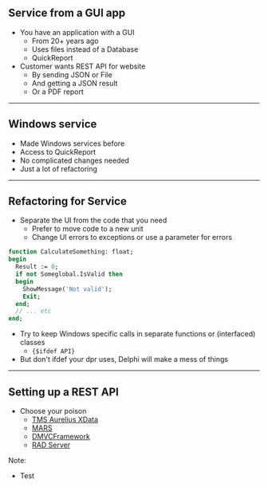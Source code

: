 ## Service from a GUI app

* You have an application with a GUI<!-- .element: class="fragment" -->
  - From 20+ years ago<!-- .element: class="fragment" -->
  - Uses files instead of a Database<!-- .element: class="fragment" -->
  - QuickReport<!-- .element: class="fragment" -->
* Customer wants REST API for website<!-- .element: class="fragment" -->
  - By sending JSON or File<!-- .element: class="fragment" -->
  - And getting a JSON result<!-- .element: class="fragment" -->
  - Or a PDF report<!-- .element: class="fragment" -->


---


## Windows service

* Made Windows services before<!-- .element: class="fragment" -->
* Access to QuickReport<!-- .element: class="fragment" -->
* No complicated changes needed<!-- .element: class="fragment" -->
* Just a lot of refactoring<!-- .element: class="fragment" -->


---


## Refactoring for Service

* Separate the UI from the code that you need<!-- .element: class="fragment" -->
  - Prefer to move code to a new unit<!-- .element: class="fragment" -->
  - Change UI errors to exceptions or use a parameter for errors<!-- .element: class="fragment" -->
```pascal
function CalculateSomething: float;
begin
  Result := 0;
  if not Someglobal.IsValid then
  begin
    ShowMessage('Not valid');
    Exit;
  end;
  // ... etc
end;
```
<!-- .element: class="fragment" -->
* Try to keep Windows specific calls in separate functions or (interfaced) classes<!-- .element: class="fragment" -->
  - `{$ifdef API}`<!-- .element: class="fragment" -->
* But don't ifdef your dpr uses, Delphi will make a mess of things<!-- .element: class="fragment" -->


---


## Setting up a REST API

* Choose your poison <!-- .element: class="fragment" -->
  - [TMS Aurelius XData](https://www.tmssoftware.com/site/xdata.asp) <!-- .element: class="fragment" -->
  - [MARS](https://github.com/andrea-magni/MARS) <!-- .element: class="fragment" -->
  - [DMVCFramework](https://github.com/danieleteti/delphimvcframework) <!-- .element: class="fragment" -->
  - [RAD Server](https://www.embarcadero.com/products/rad-server) <!-- .element: class="fragment" -->


Note:

* Test
